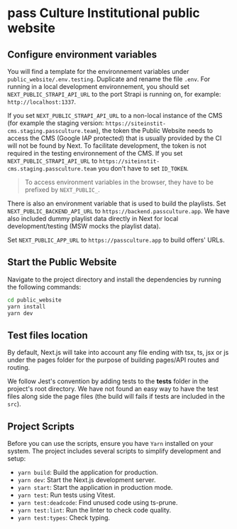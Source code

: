 # pass Culture Institutional public website

## Configure environment variables

You will find a template for the environnement variables under `public_website/.env.testing`. Duplicate and rename the file `.env`. For running in a local development environnement, you should set `NEXT_PUBLIC_STRAPI_API_URL` to the port Strapi is running on, for example: `http://localhost:1337`.

If you set `NEXT_PUBLIC_STRAPI_API_URL` to a non-local instance of the CMS (for example the staging version: `https://siteinstit-cms.staging.passculture.team`), the token the Public Website needs to access the CMS (Google IAP protected) that is usually provided by the CI will not be found by Next. To facilitate development, the token is not required in the testing environnement of the CMS. If you set `NEXT_PUBLIC_STRAPI_API_URL` to `https://siteinstit-cms.staging.passculture.team` you don't have to set `ID_TOKEN`.

> To access environment variables in the browser, they have to be prefixed by `NEXT_PUBLIC_`.

There is also an environment variable that is used to build the playlists. Set `NEXT_PUBLIC_BACKEND_API_URL` to `https://backend.passculture.app`. We have also included dummy playlist data directly in Next for local development/testing (MSW mocks the playlist data).

Set `NEXT_PUBLIC_APP_URL` to `https://passculture.app` to build offers' URLs.

## Start the Public Website

Navigate to the project directory and install the dependencies by running the following commands:

```bash
cd public_website
yarn install
yarn dev
```

## Test files location

By default, Next.js will take into account any file ending with tsx, ts, jsx or js under the pages folder for the purpose of building pages/API routes and routing.

We follow Jest's convention by adding tests to the **tests** folder in the project's root directory.
We have not found an easy way to have the test files along side the page files (the build will fails if tests are included in the `src`).

## Project Scripts

Before you can use the scripts, ensure you have `Yarn` installed on your system.
The project includes several scripts to simplify development and setup:

- `yarn build`: Build the application for production.
- `yarn dev`: Start the Next.js development server.
- `yarn start`: Start the application in production mode.
- `yarn test`: Run tests using Vitest.
- `yarn test:deadcode`: Find unused code using ts-prune.
- `yarn test:lint`: Run the linter to check code quality.
- `yarn test:types`: Check typing.
